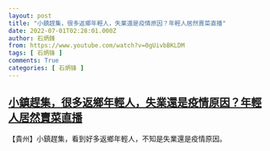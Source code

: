```yaml
---
layout: post
title: "小鎮趕集，很多返鄉年輕人，失業還是疫情原因？年輕人居然賣菜直播"
date: 2022-07-01T02:28:01.000Z
author: 石炳鋒
from: https://www.youtube.com/watch?v=0gUivbBKLDM
tags: [ 石炳锋 ]
comments: True
categories: [ 石炳锋 ]
---
```

<!--1656642481000-->
[小鎮趕集，很多返鄉年輕人，失業還是疫情原因？年輕人居然賣菜直播](https://www.youtube.com/watch?v=0gUivbBKLDM)
------

<div>
【貴州】小鎮趕集，看到好多返鄉年輕人，不知是失業還是疫情原因。
</div>
